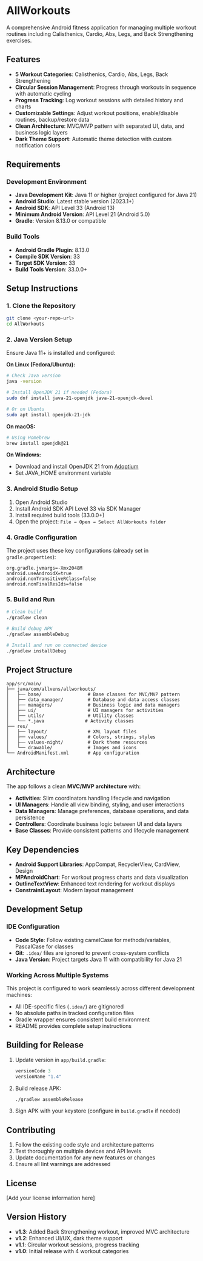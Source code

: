 # AllWorkouts

A comprehensive Android fitness application for managing multiple workout routines including Calisthenics, Cardio, Abs, Legs, and Back Strengthening exercises.

## Features

- **5 Workout Categories**: Calisthenics, Cardio, Abs, Legs, Back Strengthening
- **Circular Session Management**: Progress through workouts in sequence with automatic cycling
- **Progress Tracking**: Log workout sessions with detailed history and charts
- **Customizable Settings**: Adjust workout positions, enable/disable routines, backup/restore data
- **Clean Architecture**: MVC/MVP pattern with separated UI, data, and business logic layers
- **Dark Theme Support**: Automatic theme detection with custom notification colors

## Requirements

### Development Environment
- **Java Development Kit**: Java 11 or higher (project configured for Java 21)
- **Android Studio**: Latest stable version (2023.1+)
- **Android SDK**: API Level 33 (Android 13)
- **Minimum Android Version**: API Level 21 (Android 5.0)
- **Gradle**: Version 8.13.0 or compatible

### Build Tools
- **Android Gradle Plugin**: 8.13.0
- **Compile SDK Version**: 33
- **Target SDK Version**: 33
- **Build Tools Version**: 33.0.0+

## Setup Instructions

### 1. Clone the Repository
```bash
git clone <your-repo-url>
cd AllWorkouts
```

### 2. Java Version Setup
Ensure Java 11+ is installed and configured:

**On Linux (Fedora/Ubuntu):**
```bash
# Check Java version
java -version

# Install OpenJDK 21 if needed (Fedora)
sudo dnf install java-21-openjdk java-21-openjdk-devel

# Or on Ubuntu
sudo apt install openjdk-21-jdk
```

**On macOS:**
```bash
# Using Homebrew
brew install openjdk@21
```

**On Windows:**
- Download and install OpenJDK 21 from [Adoptium](https://adoptium.net/)
- Set JAVA_HOME environment variable

### 3. Android Studio Setup
1. Open Android Studio
2. Install Android SDK API Level 33 via SDK Manager
3. Install required build tools (33.0.0+)
4. Open the project: `File → Open → Select AllWorkouts folder`

### 4. Gradle Configuration
The project uses these key configurations (already set in `gradle.properties`):
```properties
org.gradle.jvmargs=-Xmx2048M
android.useAndroidX=true
android.nonTransitiveRClass=false
android.nonFinalResIds=false
```

### 5. Build and Run
```bash
# Clean build
./gradlew clean

# Build debug APK
./gradlew assembleDebug

# Install and run on connected device
./gradlew installDebug
```

## Project Structure

```
app/src/main/
├── java/com/allvens/allworkouts/
│   ├── base/                 # Base classes for MVC/MVP pattern
│   ├── data_manager/         # Database and data access classes
│   ├── managers/             # Business logic and data managers
│   ├── ui/                   # UI managers for activities
│   ├── utils/                # Utility classes
│   └── *.java               # Activity classes
├── res/
│   ├── layout/               # XML layout files
│   ├── values/               # Colors, strings, styles
│   ├── values-night/         # Dark theme resources
│   └── drawable/             # Images and icons
└── AndroidManifest.xml       # App configuration
```

## Architecture

The app follows a clean **MVC/MVP architecture** with:

- **Activities**: Slim coordinators handling lifecycle and navigation
- **UI Managers**: Handle all view binding, styling, and user interactions
- **Data Managers**: Manage preferences, database operations, and data persistence
- **Controllers**: Coordinate business logic between UI and data layers
- **Base Classes**: Provide consistent patterns and lifecycle management

## Key Dependencies

- **Android Support Libraries**: AppCompat, RecyclerView, CardView, Design
- **MPAndroidChart**: For workout progress charts and data visualization
- **OutlineTextView**: Enhanced text rendering for workout displays
- **ConstraintLayout**: Modern layout management

## Development Setup

### IDE Configuration
- **Code Style**: Follow existing camelCase for methods/variables, PascalCase for classes
- **Git**: `.idea/` files are ignored to prevent cross-system conflicts
- **Java Version**: Project targets Java 11 with compatibility for Java 21

### Working Across Multiple Systems
This project is configured to work seamlessly across different development machines:

- All IDE-specific files (`.idea/`) are gitignored
- No absolute paths in tracked configuration files
- Gradle wrapper ensures consistent build environment
- README provides complete setup instructions

## Building for Release

1. Update version in `app/build.gradle`:
   ```gradle
   versionCode 3
   versionName "1.4"
   ```

2. Build release APK:
   ```bash
   ./gradlew assembleRelease
   ```

3. Sign APK with your keystore (configure in `build.gradle` if needed)

## Contributing

1. Follow the existing code style and architecture patterns
2. Test thoroughly on multiple devices and API levels
3. Update documentation for any new features or changes
4. Ensure all lint warnings are addressed

## License

[Add your license information here]

## Version History

- **v1.3**: Added Back Strengthening workout, improved MVC architecture
- **v1.2**: Enhanced UI/UX, dark theme support
- **v1.1**: Circular workout sessions, progress tracking
- **v1.0**: Initial release with 4 workout categories
